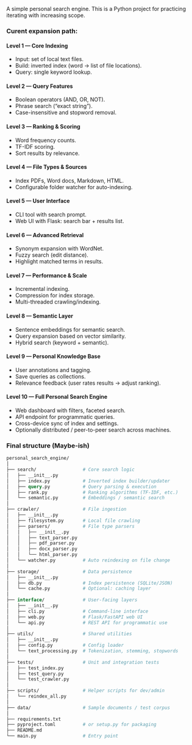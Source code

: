 A simple personal search engine. This is a Python project for practicing iterating with increasing scope.

### Curent expansion path:

#### Level 1 — Core Indexing

- Input: set of local text files.
- Build: inverted index (word → list of file locations).
- Query: single keyword lookup.

#### Level 2 — Query Features

- Boolean operators (AND, OR, NOT).
- Phrase search (“exact string”).
- Case-insensitive and stopword removal.

#### Level 3 — Ranking & Scoring

- Word frequency counts.
- TF-IDF scoring.
- Sort results by relevance.

#### Level 4 — File Types & Sources

- Index PDFs, Word docs, Markdown, HTML.
- Configurable folder watcher for auto-indexing.

#### Level 5 — User Interface

- CLI tool with search prompt.
- Web UI with Flask: search bar + results list.

#### Level 6 — Advanced Retrieval

- Synonym expansion with WordNet.
- Fuzzy search (edit distance).
- Highlight matched terms in results.

#### Level 7 — Performance & Scale

- Incremental indexing.
- Compression for index storage.
- Multi-threaded crawling/indexing.

#### Level 8 — Semantic Layer

- Sentence embeddings for semantic search.
- Query expansion based on vector similarity.
- Hybrid search (keyword + semantic).

#### Level 9 — Personal Knowledge Base

- User annotations and tagging.
- Save queries as collections.
- Relevance feedback (user rates results → adjust ranking).

#### Level 10 — Full Personal Search Engine

- Web dashboard with filters, faceted search.
- API endpoint for programmatic queries.
- Cross-device sync of index and settings.
- Optionally distributed / peer-to-peer search across machines.

### Final structure (Maybe-ish)

```graphql
personal_search_engine/
│
├── search/                 # Core search logic
│   ├── __init__.py
│   ├── index.py            # Inverted index builder/updater
│   ├── query.py            # Query parsing & execution
│   ├── rank.py             # Ranking algorithms (TF-IDF, etc.)
│   └── semantic.py         # Embeddings / semantic search
│
├── crawler/                # File ingestion
│   ├── __init__.py
│   ├── filesystem.py       # Local file crawling
│   ├── parsers/            # File type parsers
│   │   ├── __init__.py
│   │   ├── text_parser.py
│   │   ├── pdf_parser.py
│   │   ├── docx_parser.py
│   │   └── html_parser.py
│   └── watcher.py          # Auto reindexing on file change
│
├── storage/                # Data persistence
│   ├── __init__.py
│   ├── db.py               # Index persistence (SQLite/JSON)
│   └── cache.py            # Optional: caching layer
│
├── interface/              # User-facing layers
│   ├── __init__.py
│   ├── cli.py              # Command-line interface
│   ├── web.py              # Flask/FastAPI web UI
│   └── api.py              # REST API for programmatic use
│
├── utils/                  # Shared utilities
│   ├── __init__.py
│   ├── config.py           # Config loader
│   └── text_processing.py  # Tokenization, stemming, stopwords
│
├── tests/                  # Unit and integration tests
│   ├── test_index.py
│   ├── test_query.py
│   └── test_crawler.py
│
├── scripts/                # Helper scripts for dev/admin
│   └── reindex_all.py
│
├── data/                   # Sample documents / test corpus
│
├── requirements.txt
├── pyproject.toml          # or setup.py for packaging
├── README.md
└── main.py                 # Entry point

```
